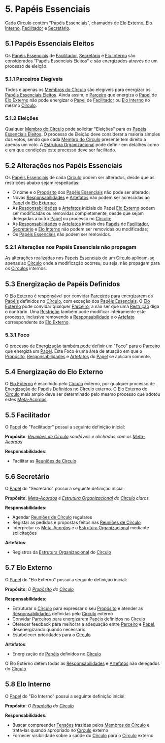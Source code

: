 # 5. <span id="papeis-essenciais">Papéis Essenciais</span>

Cada [Círculo][circulos] contém "Papéis Essenciais", chamados de [Elo Externo][elo-externo], [Elo Interno][elo-interno], [Facilitador][facilitador] e [Secretário][secretario].

## 5.1 <span id="papeis-essenciais-eleitos">Papéis Essenciais Eleitos</span>

Os [Papéis Essenciais][papeis-essenciais] de [Facilitador][facilitador], [Secretário][secretario] e [Elo Interno][elo-interno] são considerados "Papéis Essenciais Eleitos" e são energizados através de um processo de eleição.

### 5.1.1 <span id="parceiros-elegiveis">Parceiros Elegíveis</span>

Todos e apenas os [Membros do Círculo][membros-do-circulo] são elegíveis para energizar os [Papéis Essenciais Eleitos][papeis-essenciais-eleitos]. Ainda assim, o [Parceiro][parceiros] que energiza o [Papel][papeis] de [Elo Externo][elo-externo] não pode energizar o [Papel][papeis] de [Facilitador][facilitador] ou [Elo Interno][elo-interno] no mesmo [Círculo][circulos].

### 5.1.2 <span id="eleicoes">Eleições</span>

Qualquer [Membro do Círculo][membros-do-circulo] pode solicitar "Eleições" para os [Papéis Essenciais Eleitos][papeis-essenciais-eleitos]. O processo de Eleição deve considerar a maioria simples dos votos, sendo que cada [Membro do Círculo][membros-do-circulo] presente tem direito a apenas um voto. A [Estrutura Organizacional][estrutura-organizacional] pode definir em detalhes como e em que condições este processo deve ser facilitado.

## 5.2 <span id="alteracoes-nos-papeis-essenciais">Alterações nos Papéis Essenciais</span>

Os [Papéis Essenciais][papeis-essenciais] de cada [Círculo][circulos] podem ser alterados, desde que as restrições abaixo sejam respeitadas:

* O nome e o [Propósito][papeis] dos [Papéis Essenciais][papeis-essenciais] não pode ser alterado;
* Novas [Responsabilidades][papeis] e [Artefatos][papeis] não podem ser acrescidas ao [Papel][papeis] do [Elo Externo][elo-externo];
* As [Responsabilidades][papeis] e [Artefatos][papeis] iniciais do Papel [Elo Externo][elo-externo] podem ser modificadas ou removidas completamente, desde que sejam delegadas a outro [Papel][papeis] ou processo no [Círculo][circulos];
* As [Responsabilidades][papeis] e [Artefatos][papeis] iniciais dos [Papéis][papeis] de [Facilitador][facilitador], [Secretário][secretario] e [Elo Interno][elo-interno] não podem ser removidas ou modificadas;
* Os [Papéis Essenciais][papeis-essenciais] não podem ser removidos.

### 5.2.1 <span id="alteracoes-nos-papeis-essenciais-nao-propagam">Alterações nos Papéis Essenciais não propagam</span>

As alterações realizadas nos [Papeis Essenciais][papeis-essenciais] de um [Círculo][circulos] aplicam-se apenas ao [Círculo][circulos] onde a modificação ocorreu, ou seja, não propagam para os [Círculos][circulos] internos.

## 5.3 <span id="energizacao-de-papeis-definidos">Energização de Papéis Definidos</span>

O [Elo Externo][elo-externo] é responsável por convidar [Parceiros][parceiros] para energizarem os [Papéis][papeis] definidos no [Círculo][circulos], com exceção dos [Papéis Essenciais][papeis-essenciais]. O [Elo Externo][elo-externo] pode convidar qualquer [Parceiro][parceiros], a não ser que uma [Restrição][restricoes] diga o contrário. Uma [Restrição][restricoes] também pode modificar inteiramente este processo, inclusive removendo a [Responsabilidade][papeis] e o [Artefato][papeis] correspondente do [Elo Externo][elo-externo].

### 5.3.1 <span id="">Foco</span>

O processo de [Energização][energizacao] também pode definir um "Foco" para o [Parceiro][parceiros] que energiza um [Papel][papeis]. Este Foco é uma área de atuação em que o [Propósito][papeis], [Responsabilidades][papeis] e [Artefatos][papeis] do [Papel][papeis] se aplicam somente.  

## 5.4 <span id="energizacao-do-elo-externo">Energização do Elo Externo</span>

O [Elo Externo][elo-externo] é escolhido pelo [Círculo][circulos] externo, por qualquer processo de [Energização de Papéis Definidos][energizacao-de-papeis-definidos] no [Círculo][circulos] externo. O [Elo Externo][elo-externo] do [Círculo][circulos] mais amplo deve ser determinado pelo mesmo processo que adotou estes [Meta-Acordos][meta-acordos].

## 5.5 <span id="facilitador">Facilitador</span>

O [Papel][papeis] do "Facilitador" possui a seguinte definição inicial:

**Propósito**: [_Reuniões de Círculo_][reunioes-de-circulo] _saudáveis e alinhadas com os_ [_Meta-Acordos_][meta-acordos]

**Responsabilidades**:

* Facilitar as [Reuniões de Círculo][reunioes-de-circulo]

## 5.6 <span id="secretario">Secretário</span>

O [Papel][papeis] do "Secretário" possui a seguinte definição inicial:

**Propósito**: [_Meta-Acordos_][meta-acordos] _e_ [_Estrutura Organizacional_][estrutura-organizacional] _do_ [_Círculo_][circulos] _claros_

**Responsabilidades**:

* Agendar [Reuniões de Círculo][reunioes-de-circulo] regulares
* Registar as pedidos e propostas feitos nas [Reuniões de Círculo][reunioes-de-circulo]
* Interpretar os [Meta-Acordos][meta-acordos] e a [Estrutura Organizacional][estrutura-organizacional] mediante solicitações

**Artefatos**:

* Registros da [Estrutura Organizacional][estrutura-organizacional] do [Círculo][circulos]

## 5.7 <span id="elo-externo">Elo Externo</span>

O [Papel][papeis] do "Elo Externo" possui a seguinte definição inicial:

**Propósito**: _O_ [_Propósito_][papeis] _do_ [_Círculo_][circulos]

**Responsabilidades**:

* Estruturar o [Círculo][circulos] para expressar o seu [Propósito][papeis] e atender as [Responsabilidades][papeis] definidas pelo [Círculo][circulos] externo
* Convidar [Parceiros][parceiros] para energizarem [Papéis][papeis] definidos no [Círculo][circulos]
* Oferecer feedback para melhorar a adequação entre [Parceiro][parceiros] e [Papel][papeis], desenergizando quando necessário
* Estabelecer prioridades para o [Círculo][circulos]

**Artefatos**:

* Energização de [Papéis][papeis] definidos no [Círculo][circulos]

O Elo Externo detém todas as [Responsabilidades][papeis] e [Artefatos][papeis] não delegados do [Círculo][circulos].

## 5.8 <span id="elo-interno">Elo Interno</span>

O [Papel][papeis] do "Elo Interno" possui a seguinte definição inicial:

**Propósito**: _O_ [_Propósito_][papeis] _do_ [_Círculo_][circulos]

**Responsabilidades**:

* Buscar compreender [Tensões][tensoes] trazidas pelos [Membros do Círculo][membros-do-circulo] e tratá-las quando apropriado no [Círculo][circulos] externo
* Fornecer visibilidade sobre a saúde do [Círculo][circulos] para o [Círculo][circulos] externo

<!-- Links -->
[meta-acordos]: README.md

[organizacao]: organizacao.md
[parceiros]: organizacao.md#parceiros
[tensoes]: organizacao.md#tensoes

[estrutura-organizacional]: estrutura-organizacional.md
[circulos]: estrutura-organizacional.md#circulos
[membros-do-circulo]: estrutura-organizacional.md#membros-do-circulo
[papeis]: estrutura-organizacional.md#papeis
[restricoes]: estrutura-organizacional.md#restricoes
[energizacao]: estrutura-organizacional.md#energizacao

[reunioes-de-circulo]: reunioes-de-circulo.md

[papeis-essenciais]: papeis-essenciais.md
[elo-externo]: papeis-essenciais.md#elo-externo
[elo-interno]: papeis-essenciais.md#elo-interno
[facilitador]: papeis-essenciais.md#facilitador
[secretario]: papeis-essenciais.md#secretario
[energizacao-de-papeis-definidos]: papeis-essenciais.md#energizacao-de-papeis-definidos
[eleicoes]: papeis-essenciais.md#eleicoes
[papeis-essenciais-eleitos]: papeis-essenciais.md#papeis-essenciais-eleitos
